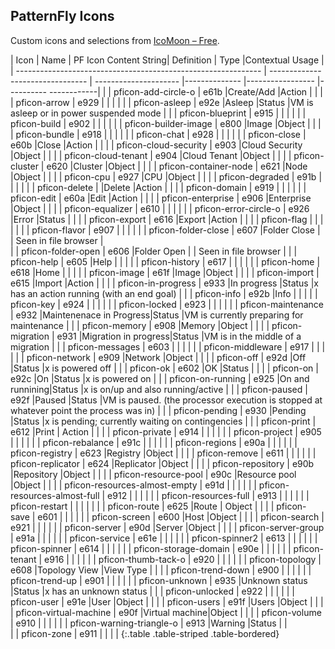 ## PatternFly Icons

Custom icons and selections from [IcoMoon &#8211; Free](http://icomoon.io/#icons).

| Icon                                                          | Name                             | PF Icon Content String|  Definition   |  Type            |Contextual Usage                |
| ------------------------------------------------------------- | -------------------------------- | --------------------- |-------------- |----------------- |---------- ------------|
| <span class="pficon pficon-add-circle-o"></span>              | pficon-add-circle-o              | e61b                  |Create/Add     |Action            |                       |
| <span class="pficon pficon-arrow"></span>                     | pficon-arrow                     | e929                  |               |                  |                       |
| <span class="pficon pficon-asleep"></span>                    | pficon-asleep                    | e92e                  |Asleep         |Status            |VM is asleep or in power suspended mode                                            |
| <span class="pficon pficon-blueprint"></span>                 | pficon-blueprint                 | e915                  |               |                  |                       |
| <span class="pficon pficon-build"></span>                     | pficon-build                     | e902                  |               |                  |                       |
| <span class="pficon pficon-builder-image"></span>             | pficon-builder-image             | e800                  |Image          |Object            |                       |
| <span class="pficon pficon-bundle"></span>                    | pficon-bundle                    | e918                  |               |                  |                       |
| <span class="pficon pficon-chat"></span>                      | pficon-chat                      | e928                  |               |                  |                       |
| <span class="pficon pficon-close"></span>                     | pficon-close                     | e60b                  |Close          |Action            |                       |
| <span class="pficon pficon-cloud-security"></span>            | pficon-cloud-security            | e903                  |Cloud Security |Object            |                       |
| <span class="pficon pficon-cloud-tenant"></span>              | pficon-cloud-tenant              | e904                  |Cloud Tenant   |Object            |                       |
| <span class="pficon pficon-cluster"></span>                   | pficon-cluster                   | e620                  |Cluster        |Object            |                       |
| <span class="pficon pficon-container-node"></span>            | pficon-container-node            | e621                  |Node           |Object            |                       |
| <span class="pficon pficon-cpu"></span>                       | pficon-cpu                       | e927                  |CPU            |Object            |                       |
| <span class="pficon pficon-degraded"></span>                  | pficon-degraded                  | e91b                  |               |                  |                       |
| <span class="pficon pficon-deleted"></span>                   | pficon-delete                    |                       |Delete         |Action            |                       |
| <span class="pficon pficon-domain"></span>                    | pficon-domain                    | e919                  |               |                  |                       |
| <span class="pficon pficon-edit"></span>                      | pficon-edit                      | e60a                  |Edit           |Action            |                       |
| <span class="pficon pficon-enterprise"></span>                | pficon-enterprise                | e906                  |Enterprise     |Object            |                       |
| <span class="pficon pficon-equalizer"></span>                 | pficon-equalizer                 | e610                  |               |                  |                       |
| <span class="pficon pficon-error-circle-o"></span>            | pficon-error-circle-o            | e926                  |Error          |Status            |                       |
| <span class="pficon pficon-export"></span>                    | pficon-export                    | e616                  |Export         |Action            |                       |
| <span class="pficon pficon-flag"></span>                      | pficon-flag                      |                       |               |                  |                       |
| <span class="pficon pficon-flavor"></span>                    | pficon-flavor                    | e907                  |               |                  |                       |
| <span class="pficon pficon-folder-close"></span>              | pficon-folder-close              | e607                  |Folder Close   |                  | Seen in file browser  |         
| <span class="pficon pficon-folder-open"></span>               | pficon-folder-open               | e606                  |Folder Open    |                  | Seen in file browser  |
| <span class="pficon pficon-help"></span>                      | pficon-help                      | e605                  |Help           |                  |                       |
| <span class="pficon pficon-history"></span>                   | pficon-history                   | e617                  |               |                  |                       |
| <span class="pficon pficon-home"></span>                      | pficon-home                      | e618                  |Home           |                  |                       |
| <span class="pficon pficon-image"></span>                     | pficon-image                     | e61f                  |Image               |Object            |                       |
| <span class="pficon pficon-import"></span>                    | pficon-import                    | e615                  |Import         |Action            |                       |
| <span class="pficon pficon-in-progress"></span>               | pficon-in-progress               | e933                  |In progress    |Status            |x has an action running (with an end goal)                       |
| <span class="pficon pficon-info"></span>                      | pficon-info                      | e92b                  |Info           |                  |                       |
| <span class="pficon pficon-key"></span>                       | pficon-key                       | e924                  |               |                  |                       |
| <span class="pficon pficon-locked"></span>                    | pficon-locked                    | e923                  |               |                  |                       |
| <span class="pficon pficon-maintenance"></span>               | pficon-maintenance               | e932                  |Maintenenace in Progress|Status   |VM is currently preparing for maintenance                       |
| <span class="pficon pficon-memory"></span>                    | pficon-memory                    | e908                  |Memory         |Object            |                       |
| <span class="pficon pficon-migration"></span>                 | pficon-migration                 | e931                  |Migration in progress|Status      |VM is in the middle of a migration                       |
| <span class="pficon pficon-messages"></span>                  | pficon-messages                  | e603                  |               |                  |                       |
| <span class="pficon pficon-middleware"></span>                | pficon-middleware                | e917                  |               |                  |                       |
| <span class="pficon pficon-network"></span>                   | pficon-network                   | e909                  |Network        |Object            |                       |
| <span class="pficon pficon-off"></span>                       | pficon-off                       | e92d                  |Off            |Status            |x is powered off                       |
| <span class="pficon pficon-ok"></span>                        | pficon-ok                        | e602                  |OK             |Status            |                       |
| <span class="pficon pficon-on"></span>                        | pficon-on                        | e92c                  |On             |Status            |x is powered on                       |
| <span class="pficon pficon-on-running"></span>                | pficon-on-running                | e925                  |On and runnining|Status           |x is on/up and also running/active                       |
| <span class="pficon pficon-paused"></span>                    | pficon-paused                    | e92f                  |Paused         |Status            |VM is paused. (the processor execution is stopped at whatever point the process was in)                       |
| <span class="pficon pficon-pending"></span>                   | pficon-pending                   | e930                  |Pending        |Status            |x is pending; currently waiting on contingencies                       |
| <span class="pficon pficon-print"></span>                     | pficon-print                     | e612                  |Print          | Action           |                       |
| <span class="pficon pficon-private"></span>                   | pficon-private                   | e914                  |               |                  |                       |
| <span class="pficon pficon-project"></span>                   | pficon-project                   | e905                  |               |                  |                       |
| <span class="pficon pficon-rebalance"></span>                 | pficon-rebalance                 | e91c                  |               |                  |                       |
| <span class="pficon pficon-regions"></span>                   | pficon-regions                   | e90a                  |               |                  |                       |
| <span class="pficon pficon-registry"></span>                  | pficon-registry                  | e623                  |Registry       |Object            |                       |
| <span class="pficon pficon-remove"></span>                    | pficon-remove                    | e611                  |               |                  |                       |
| <span class="pficon pficon-replicator"></span>                | pficon-replicator                | e624                  |Replicator     |Object            |                       |
| <span class="pficon pficon-repository"></span>                | pficon-repository                | e90b                  |Repository     |Object            |                       |
| <span class="pficon pficon-resource-pool"></span>             | pficon-resource-pool             | e90c                  |Resource pool  |Object            |                       |
| <span class="pficon pficon-resources-almost-empty"></span>    | pficon-resources-almost-empty    | e91d                  |               |                  |                       |
| <span class="pficon pficon-resources-almost-full"></span>     | pficon-resources-almost-full     | e912                  |               |                  |                       |
| <span class="pficon pficon-resources-full"></span>            | pficon-resources-full            | e913                  |               |                  |                       |
| <span class="pficon pficon-restart"></span>                   | pficon-restart                   |                       |               |                  |                       |
| <span class="pficon pficon-route"></span>                     | pficon-route                     | e625                  |Route          | Object           |                       |
| <span class="pficon pficon-save"></span>                      | pficon-save                      | e601                  |               |                  |                       |
| <span class="pficon pficon-screen"></span>                    | pficon-screen                    | e600                  |Host           |Object            |                       |
| <span class="pficon pficon-search"></span>                    | pficon-search                    | e921                  |               |                  |                       |
| <span class="pficon pficon-server"></span>                    | pficon-server                    | e90d                  |Server         |Object            |                       |
| <span class="pficon pficon-server-group"></span>              | pficon-server-group              | e91a                  |               |                  |                       |
| <span class="pficon pficon-service"></span>                   | pficon-service                   | e61e                  |               |                  |                       |
| <span class="pficon pficon-spinner2"></span>                  | pficon-spinner2                  | e613                  |               |                  |                       |
| <span class="pficon pficon-spinner"></span>                   | pficon-spinner                   | e614                  |               |                  |                       |
| <span class="pficon pficon-storage-domain"></span>            | pficon-storage-domain            | e90e                  |               |                  |                       |
| <span class="pficon pficon-tenant"></span>                    | pficon-tenant                    | e916                  |               |                  |                       |
| <span class="pficon pficon-thumb-tack-o"></span>              | pficon-thumb-tack-o              | e920                  |               |                  |                       |
| <span class="pficon pficon-topology"></span>                  | pficon-topology                  | e608                  |Topology View  |View Type         |                       |
| <span class="pficon pficon-trend-down"></span>                | pficon-trend-down                | e900                  |               |                  |                       |
| <span class="pficon pficon-trend-up"></span>                  | pficon-trend-up                  | e901                  |               |                  |                       |
| <span class="pficon pficon-unknown"></span>                   | pficon-unknown                   | e935                  |Unknown status |Status            |x has an unknown status                       |
| <span class="pficon pficon-unlocked"></span>                  | pficon-unlocked                  | e922                  |               |                  |                       |
| <span class="pficon pficon-user"></span>                      | pficon-user                      | e91e                  |User           |Object            |                       |
| <span class="pficon pficon-users"></span>                     | pficon-users                     | e91f                  |Users          |Object            |                       |
| <span class="pficon pficon-virtual-machine"></span>           | pficon-virtual-machine           | e90f                  |Virtual machine|Object            |                       |
| <span class="pficon pficon-volume"></span>                    | pficon-volume                    | e910                  |               |                  |                       |
| <span class="pficon pficon-warning-triangle-o"></span>        | pficon-warning-triangle-o        | e913                  |Warning        |Status            |                       |            
| <span class="pficon pficon-zone"></span>                      | pficon-zone                      | e911                  |               |                  |                       |
{:.table .table-striped .table-bordered}
